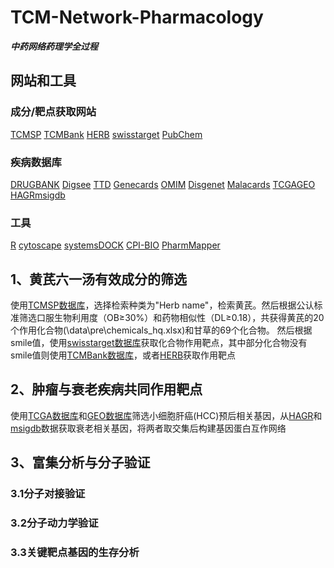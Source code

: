 # TCM-Network-Pharmacology

***中药网络药理学全过程***

## 网站和工具

### 成分/靶点获取网站

[TCMSP](https://old.tcmsp-e.com/tcmsp.php) [TCMBank](https://www.tcmbank.cn/) [HERB](http://herb.ac.cn/) [swisstarget](http://www.swisstargetprediction.ch/) [PubChem](https://pubchem.ncbi.nlm.nih.gov/)

### 疾病数据库

[DRUGBANK](https://www.drugbank.ca/) [Digsee](http://210.107.182.61/geneSearch/) [TTD](http://db.idrblab.net/ttd/) [Genecards](https://www.genecards.org/) [OMIM](https://omim.org/) [Disgenet](https://www.disgenet.org/) [Malacards](https://www.malacards.org/) [TCGA](https://portal.gdc.cancer.gov/)[GEO](https://www.ncbi.nlm.nih.gov/geo/) [HAGR](https://genomics.senescence.info/)[msigdb](https://www.gsea-msigdb.org/gsea/msigdb)

### 工具

[R](https://www.r-project.org/) [cytoscape](https://cytoscape.org/) [systemsDOCK](http://systemsdock.unit.oist.jp/iddp/home/index) [CPI-BIO](http://cpi.bio-x.cn/drar/) [PharmMapper](https://omictools.com/pharmmapper-tool)

## 1、黄芪六一汤有效成分的筛选

使用[TCMSP数据库](https://old.tcmsp-e.com/tcmsp.php)，选择检索种类为"Herb name"，检索黄芪。然后根据公认标准筛选口服生物利用度（OB≥30%）和药物相似性（DL≥0.18），共获得黄芪的20个作用化合物(\data\pre\chemicals\_hq.xlsx)和甘草的69个化合物。 然后根据smile值，使用[swisstarget数据库](http://www.swisstargetprediction.ch/)获取化合物作用靶点，其中部分化合物没有smile值则使用[TCMBank数据库](https://www.tcmbank.cn/)，或者[HERB](http://herb.ac.cn/)获取作用靶点

## 2、肿瘤与衰老疾病共同作用靶点

使用[TCGA数据库](https://portal.gdc.cancer.gov/)和[GEO数据库](https://www.ncbi.nlm.nih.gov/geo/)筛选小细胞肝癌(HCC)预后相关基因，从[HAGR](https://genomics.senescence.info/)和[msigdb](https://www.gsea-msigdb.org/gsea/msigdb)数据获取衰老相关基因，将两者取交集后构建基因蛋白互作网络

## 3、富集分析与分子验证

### 3.1分子对接验证

### 3.2分子动力学验证

### 3.3关键靶点基因的生存分析
